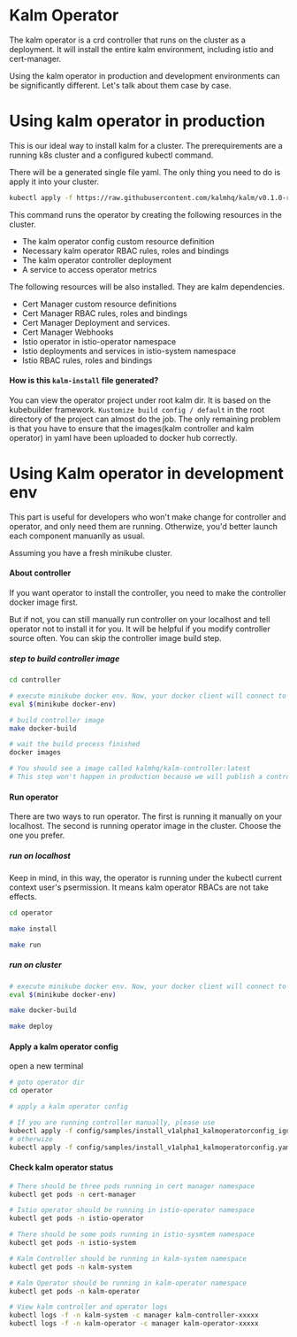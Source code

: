 # Kalm Operator

The kalm operator is a crd controller that runs on the cluster as a deployment. It will install the entire kalm environment, including istio and cert-manager.

Using the kalm operator in production and development environments can be significantly different. Let's talk about them case by case.

# Using kalm operator in production

This is our ideal way to install kalm for a cluster. The prerequirements are a running k8s cluster and a configured kubectl command.

There will be a generated single file yaml. The only thing you need to do is apply it into your cluster.

```bash
kubectl apply -f https://raw.githubusercontent.com/kalmhq/kalm/v0.1.0-rc.6/operator/kalm-install.yaml
```

This command runs the operator by creating the following resources in the cluster.

- The kalm operator config custom resource definition
- Necessary kalm operator RBAC rules, roles and bindings
- The kalm operator controller deployment
- A service to access operator metrics

The following resources will be also installed. They are kalm dependencies.

- Cert Manager custom resource definitions
- Cert Manager RBAC rules, roles and bindings
- Cert Manager Deployment and services.
- Cert Manager Webhooks
- Istio operator in istio-operator namespace
- Istio deployments and services in istio-system namespace
- Istio RBAC rules, roles and bindings

#### How is this `kalm-install` file generated?

You can view the operator project under root kalm dir. It is based on the kubebuilder framework. `Kustomize build config / default` in the root directory of the project can almost do the job. The only remaining problem is that you have to ensure that the images(kalm controller and kalm operator) in yaml have been uploaded to docker hub correctly.

# Using Kalm operator in development env

This part is useful for developers who won't make change for controller and operator, and only need them are running. Otherwize, you'd better launch each component manuanlly as usual.

Assuming you have a fresh minikube cluster.

#### About controller

If you want operator to install the controller, you need to make the controller docker image first.

But if not, you can still manually run controller on your localhost and tell operator not to install it for you. It will be helpful if you modify controller source often. You can skip the controller image build step.

##### step to build controller image

```bash
cd controller

# execute minikube docker env. Now, your docker client will connect to the dockerd in minkube virtual machine.
eval $(minikube docker-env)

# build controller image
make docker-build

# wait the build process finished
docker images

# You should see a image called kalmhq/kalm-controller:latest
# This step won't happen in production because we will publish a controller image on docker hub.
```

#### Run operator

There are two ways to run operator. The first is running it manually on your localhost. The second is running operator image in the cluster. Choose the one you prefer.

##### run on localhost

Keep in mind, in this way, the operator is running under the kubectl current context user's psermission. It means kalm operator RBACs are not take effects.

```bash
cd operator

make install

make run
```

##### run on cluster

```bash
# execute minikube docker env. Now, your docker client will connect to the dockerd in minkube virtual machine.
eval $(minikube docker-env)

make docker-build

make deploy
```

#### Apply a kalm operator config

open a new terminal

```bash
# goto operator dir
cd operator

# apply a kalm operator config

# If you are running controller manually, please use
kubectl apply -f config/samples/install_v1alpha1_kalmoperatorconfig_ignore_kalm_controller.yaml
# otherwize
kubectl apply -f config/samples/install_v1alpha1_kalmoperatorconfig.yaml
```

#### Check kalm operator status

```bash
# There should be three pods running in cert manager namespace
kubectl get pods -n cert-manager

# Istio operator should be running in istio-operator namespace
kubectl get pods -n istio-operator

# There should be some pods running in istio-sysmtem namespace
kubectl get pods -n istio-system

# Kalm Controller should be running in kalm-system namespace
kubectl get pods -n kalm-system

# Kalm Operator should be running in kalm-operator namespace
kubectl get pods -n kalm-operator

# View kalm controller and operator logs
kubectl logs -f -n kalm-system -c manager kalm-controller-xxxxx
kubectl logs -f -n kalm-operator -c manager kalm-operator-xxxxx
```
